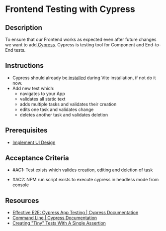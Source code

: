 # Frontend Testing with Cypress

## Description

To ensure that our Frontend works as expected even after future changes we want to
add[ Cypress](https://www.cypress.io/). Cypress is testing tool for Component and End-to-End tests.

## Instructions

- Cypress should already be[ installed](https://docs.cypress.io/guides/getting-started/installing-cypress) during Vite
  installation, if not do it now.
- Add new test which:
  - navigates to your App
  - validates all static text
  - adds multiple tasks and validates their creation
  - edits one task and validates change
  - deletes another task and validates deletion

## Prerequisites

- [Implement UI Design](https://klosebrothers.atlassian.net/wiki/spaces/KB/pages/2328330313)

## Acceptance Criteria

- #AC1: Test exists which valides creation, editing and deletion of task

- #AC2: NPM run script exists to execute cypress in headless mode from console

## Resources

- [Effective E2E: Cypress App Testing | Cypress Documentation](https://docs.cypress.io/guides/end-to-end-testing/testing-your-app)
- [Command Line | Cypress Documentation](https://docs.cypress.io/guides/guides/command-line)
- [ Creating "Tiny" Tests With A Single Assertion](https://docs.cypress.io/guides/references/best-practices#Creating-Tiny-Tests-With-A-Single-Assertion)
